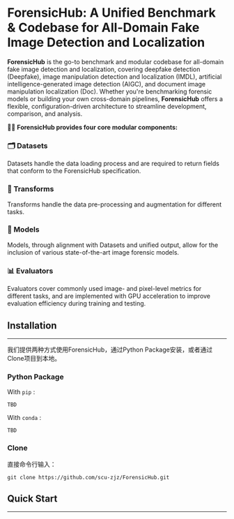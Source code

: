 # ForensicHub: A Unified Benchmark & Codebase for All-Domain Fake Image Detection and Localization

**ForensicHub** is the go-to benchmark and modular codebase for all-domain fake image detection and localization,
covering deepfake detection (Deepfake), image manipulation detection and localization (IMDL), artificial
intelligence-generated image detection (AIGC), and document image manipulation localization (Doc). Whether you're
benchmarking
forensic models or building your own cross-domain pipelines, **ForensicHub** offers a flexible, configuration-driven
architecture to streamline development, comparison, and analysis.

🕵️‍♂️ **ForensicHub provides four core modular components:**

### 🗂️ Datasets

Datasets handle the data loading process and are required to return fields that conform to the ForensicHub
specification.

### 🔧 Transforms

Transforms handle the data pre-processing and augmentation for different tasks.

### 🧠 Models

Models, through alignment with Datasets and unified output, allow for the inclusion of various
state-of-the-art image forensic models.

### 📊 Evaluators

Evaluators cover commonly used image- and pixel-level metrics for different tasks, and are implemented with GPU
acceleration to improve evaluation efficiency during training and testing.

[](./images/overview.png)

## Installation

---

我们提供两种方式使用ForensicHub，通过Python Package安装，或者通过Clone项目到本地。

### Python Package
With `pip` :
```
TBD
```
With `conda` :
```
TBD
```

### Clone
直接命令行输入：
```
git clone https://github.com/scu-zjz/ForensicHub.git
```

## Quick Start

---



[//]: # (## 开发用链接：)

[//]: # (- [文档Github仓库]&#40;https://github.com/scu-zjz/ForensicHub-doc&#41;)

[//]: # (- [文档的主页]&#40;https://scu-zjz.github.io/ForensicHub-doc/&#41;)

[//]: # (- [PyPi]&#40;https://pypi.org/project/forensichub/&#41;)

[//]: # (## Reference链接)

[//]: # (- [DeepfakeBench原生仓库]&#40;https://github.com/SCLBD/DeepfakeBench&#41;)

[//]: # (- [DeepfakeBench我们版本]&#40;https://github.com/scu-zjz/DeepfakeBench&#41;)

[//]: # (- [AIGCBench]&#40;https://github.com/Ekko-zn/AIGCDetectBenchmark?tab=readme-ov-file&#41;)

[//]: # ()

[//]: # (## Local install)

[//]: # (本地开发者安装（实时更新）)

[//]: # (需要先切换到clone下来的ForensicHub的路径下，然后执行如下命令)

[//]: # (```shell)

[//]: # (pip install -e .)

[//]: # (```)

[//]: # (目前pypi仅仅用于站坑，暂时不要从pypi直接安装。)

[//]: # ()

[//]: # (## One-line Training/testing)

[//]: # (```)

[//]: # (forhub train /mnt/data0/xiaochen/workspace/fornhub/ForensicHub/ForensicHub/statics/aigc/train_resnet.yaml)

[//]: # (```)

[//]: # ()

[//]: # (```)

[//]: # (forhub test /mnt/data0/xiaochen/workspace/fornhub/ForensicHub/ForensicHub/statics/aigc/test_resnet.yaml)

[//]: # (```)

[//]: # ()

[//]: # (## IMDLBenCo式的代码生成和Training)

[//]: # (找一个干净的工作路径，然后执行如下指令：)

[//]: # (```)

[//]: # (forhub init)

[//]: # (```)

[//]: # ()

[//]: # (这样就会在这个路径下生成所需的yaml和shell脚本，其中`run.sh`作为全局入口，这个模式鼓励任意修改代码。)

[//]: # ()

[//]: # (后续可能会添加`forhub init imdl` `forhub init aigc`这样的分支入口应对不同的情况。)

[//]: # ()

[//]: # (## Command Line)

[//]: # (查看版本)

[//]: # (```)

[//]: # (forhub -v )

[//]: # (```)

[//]: # ()

[//]: # (初始化（目前没有实现功能）：)

[//]: # (```)

[//]: # (forhub init)

[//]: # (```)

[//]: # ()

[//]: # ()

[//]: # (## TODO list)

[//]: # (- [ ] 完善文档)

[//]: # (- [ ] 确定所有CMD的功能和接口API形式)

[//]: # (- [ ] 缝合朱哥的Deepfake部分)

[//]: # (- [ ] 测试image-level的F1分数。)

[//]: # ()

[//]: # (## Repo Structure:)

[//]: # (- common # 通用组件)

[//]: # (- core # 核心组件，用户接入时需要继承base_dataset,base_model,base_transform三个组件并注册，用户需要自己保证使用的dataset输出与model的输入对应)

[//]: # (- tasks # 不同垂类任务的组件库)

[//]: # (- training_scripts # 训练和测试入口，以yaml格式配置管理，统一入口为run.sh)
